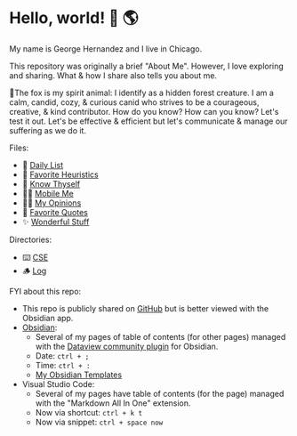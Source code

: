 # Hello, world! 👋 🌎

My name is George Hernandez and I live in Chicago.

This repository was originally a brief "About Me". However, I love exploring and sharing. What & how I share also tells you about me.

🦊The fox is my spirit animal: I identify as a hidden forest creature. I am a calm, candid, cozy, & curious canid who strives to be a courageous, creative, & kind contributor. How do you know? How can you know? Let's test it out. Let's be effective & efficient but let's communicate & manage our suffering as we do it.

Files:

- 🍞 [Daily List](DailyList.md)
- 🌱 [Favorite Heuristics](Heuristics.md)
- 🦊 [Know Thyself](KnowThyself.md)
- 🚶🏽 [Mobile Me](MobileMe.md)
- 🤌🏽 [My Opinions](Opinions.md)
- 💬 [Favorite Quotes](Quotes.md)
- ✨ [Wonderful Stuff](Wonderful.md)

Directories:

- ⌨️ [CSE](CSE/CSE.md)
- 🪵 [Log](Log/Log.md)

FYI about this repo:

- This repo is publicly shared on [GitHub](https://github.com/) but is better viewed with the Obsidian app.
- [Obsidian](https://obsidian.md/):
  - Several of my pages of table of contents (for other pages) managed with the [Dataview community plugin](https://blacksmithgu.github.io/obsidian-dataview/) for Obsidian.
  - Date: `ctrl + ;`
  - Time: `ctrl + :`
  - [My Obsidian Templates](Templates/Templates.md)
- Visual Studio Code:
  - Several of my pages have table of contents (for the page) managed with the "Markdown All In One" extension.
  - Now via shortcut: `ctrl + k t`
  - Now via snippet: `ctrl + space now`
